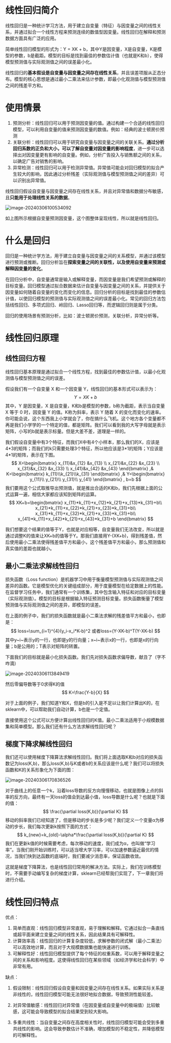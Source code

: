 # 线性回归简介

线性回归是一种统计学习方法，用于建立自变量（特征）与因变量之间的线性关系，并通过拟合一个线性方程来预测连续的数值型因变量。线性回归在解释和预测数据方面具有广泛的应用。

简单线性回归模型的形式为：Y = XK + b，其中Y是因变量，X是自变量，K是模型的参数，b是截距。模型的目标是找到最佳的参数估计值（也就是K和b），使得模型预测值与实际观测值之间的误差最小化。

线性回归的**基本假设是自变量与因变量之间存在线性关系**，并且误差项服从正态分布。模型的核心思想是通过最小二乘法来估计参数，即最小化观测值与模型预测值之间的残差平方和。

# 使用情景

1. 预测分析：线性回归可以用于预测因变量的值。通过构建一个合适的线性回归模型，可以利用自变量的值来预测因变量的数值。例如：经典的波士顿房价预测
2. 关联分析：线性回归可以用于研究自变量与因变量之间的关联关系。**通过分析回归系数的正负和大小，可以了解自变量对因变量的影响程度**，进一步可以选择出对因变量更有影响的自变量。例如，分析广告投入与销售额之间的关系，以确定广告对销售的影响。
4. 异常检测：线性回归可以用于检测异常值。异常值可能会对回归模型的拟合产生较大的影响，因此通过分析残差（实际观测值与模型预测值之间的差异）可以识别出异常值。

线性回归假设自变量与因变量之间存在线性关系，并且对异常值和数据分布敏感，且**只能用于处理线性关系的数据**。

![image-20240306100534092](https://dradon.oss-cn-hangzhou.aliyuncs.com/img/image-20240306100534092.png)

如上图所示根据自变量预测因变量，这个图整体呈现线性，所以就是线性回归。

# 什么是回归

回归是一种统计学方法，用于建立自变量与因变量之间的关系模型，并通过该模型进行预测或推断。回归分析旨在**探索变量之间的关联性，以及使用自变量来预测或解释因变量的变化**。

在回归分析中，自变量通常是输入或解释变量，而因变量是我们希望预测或解释的目标变量。回归模型通过拟合数据来估计自变量与因变量之间的关系，并提供关于因变量如何随着自变量的变化而变化的信息。回归分析的目标是找到最佳的参数估计值，以使回归模型的预测值与实际观测值之间的误差最小化。常见的回归方法包括线性回归、多项式回归、岭回归、Lasso回归等，而逻辑回归则是属于分类。

回归的使用场景有预测分析，比如：波士顿房价预测，关联分析，异常分析等。

# 线性回归原理

## 线性回归方程

线性回归基本原理是通过拟合一个线性方程，找到最佳的参数估计值，以最小化观测值与模型预测值之间的误差。

假设我们有一个自变量 X 和一个因变量 Y，线性回归的基本形式可以表示为：
$$
Y=XK+b
$$
其中，Y 是因变量，X 是自变量，K和b是模型的参数，b称为截距，表示当自变量 X 等于 0 时，因变量 Y 的值。K称为斜率，表示 Y 随着 X 的变化而变化的速率。你可能会说，这个东西我上小学就会了，你在搞什么飞机。这个地方各个变量都不再是我们小学学的一个特定的值，都是矩阵。我们可以看到我的大写字母就是表示矩阵，小写的b就是表示标量。但是大差不差，道理是一样的。

我们假设自变量中有3个特征，而我们X中有4个小样本，那么我们的X，应该是4\*3的矩阵；而我们的k只需要处理3个特征，所以他应该是3\*1的矩阵；Y应该是4\*1的矩阵，表示在下图。
$$
X=\begin{bmatrix}
  x_{11}&x_{12}  &x_{13} \\
  x_{21}&x_{22}  &x_{23} \\
  x_{31}&x_{32}  &x_{33} \\
  x_{41}&x_{42}  &x_{43}
\end{bmatrix}
,&
K=\begin{bmatrix}
  k_{11}\\k_{21}\\k_{31}
\end{bmatrix}
,&
Y=\begin{bmatrix}
  y_{11}\\
  y_{21}\\
  y_{31}\\
  y_{41}
\end{bmatrix}
,
b=b
$$
我们要用这个公式取推导出预测值，就是推出合适的K和b，我们先根据上面的公式运算一遍，相信大家都应该知到矩阵的运算。
$$
XK+b=\begin{bmatrix}
  x_{11}*k_{11}+x_{12}*k_{21}+x_{13}*k_{31}+b\\
  x_{21}*k_{11}+x_{22}*k_{21}+x_{23}*k_{31}+b\\
  x_{31}*k_{11}+x_{32}*k_{21}+x_{33}*k_{31}+b\\
  x_{41}*k_{11}+x_{42}*k_{21}+x_{43}*k_{31}+b
\end{bmatrix}
$$


我们想要这个结果的值等于Y，也就是对应相等，自变量我们无法改变，所以就是通过调整K的值来让XK+b的值等于Y。那我们直接用Y-(XK+b)，得到残差值，然后使用最小二乘法使得残差值平方和最小，这个残差值平方和最小，那么预测值和真实值的差距也就越小。

## 最小二乘法求解线性回归

损失函数（Loss function）是机器学习中用于衡量模型预测值与实际观测值之间差异的函数。它是模型优化的关键组成部分，用于度量模型在给定数据上的性能。在监督学习任务中，我们通常有一个训练集，其中包含输入特征和对应的目标变量（实际观测值）。模型的目标是根据输入特征预测目标变量。损失函数衡量了模型预测值与实际观测值之间的差异，即模型的误差。

在上面的例子中，我们的损失函数就是最小二乘法求解的残差值平方和最小，也即是：
$$
loss=\sum_{i=1}^{4}(y_i-x_i*K-b)^2
或者loss=(Y-XK-b)^T(Y-XK-b)
$$
其中y~i~表示y的一行，也即是y的行向量；x~i~表示x的一行，也即是x的行向量；b是公用的；T表示对矩阵的转置。

下面我们的目标就是最小化损失函数。我们先对损失函数求偏导数，献丑了（字不咋滴）

![image-20240306113849419](https://dradon.oss-cn-hangzhou.aliyuncs.com/img/image-20240306113849419.png)

然后零偏导数等于0求得K的值
$$
K=\frac{Y-b}{X}
$$


对于上面的例子，我们知道Y和X，但是b的引入是不足以让我们计算出K的，在sklearn中，可以帮助我们自动计算，b也是一个定值。


直接使用这个公式可以方便计算出线性回归的K值。最小二乘法适用于小规模数据集和简单模型。那么我们还有什么方法求解线性回归呢？

## 梯度下降求解线性回归

我们还可以使用梯度下降算法求解线性回归。我们将上面选取K和b对应的损失函数记为loss(K,b)，那么loss(K,b)与K或者b的关系应该是什么呢？我们可以将损失函数和K的关系形象化为下面的图：

![image-20240306170836526](https://dradon.oss-cn-hangzhou.aliyuncs.com/img/image-20240306170836526.png)

对于曲线上的任意一个k，沿着loss导数的反方向慢慢移动，也就是图像上点的斜率的反方向，最终有一天loss的值会到达最小值，loss导数是什么呢？也就是下面的值：
$$
\frac{\partial loss(K,b)}{\partial K}
$$
移动的斜率我们已经知道了，但是移动的步长是多少呢？我们定义一个变量α为移动的步长，我们每次更新k按照下面的方式：
$$
k_{new}=k_{old}-\alpha*\frac{\partial loss(K,b)}{\partial K}
$$
我们在更新k值的时候需要考虑，每次移动的速度，我们成为α，也叫做“学习率”。当我们刚开始训练时，可以适当增大学习率，可以加速参数逼近最优的情况，当我们快到达函数的底端时，我们要减少消息率，保证函数收敛。

这就是梯度下降算法，也是线性回归常用的解决方法。实际上，我们在训练模型时，不需要手动编写复杂的梯度计算，sklearn已经帮我们实现了，下一章我们将进行介绍。

# 线性回归特点

优点：
1. 简单而直观：线性回归模型非常直观，易于理解和解释。它通过拟合一条直线或超平面来建立变量之间的线性关系，因此结果具有可解释性。
2. 计算效率高：线性回归的计算复杂度较低，求解参数的闭式解（最小二乘法）可以高效地计算，而且对于大规模数据集也能快速进行训练。
3. 可解释性好：线性回归模型提供了每个特征的权重系数，可以用于解释变量之间的关系和影响程度。这使得线性回归在某些领域（如经济学和社会科学）中非常有用。

缺点：
1. 假设限制：线性回归假设自变量和因变量之间存在线性关系。如果实际关系是非线性的，线性回归模型可能无法很好地拟合数据，导致预测性能较差。

2. 对异常值敏感：线性回归对异常值（在因变量或自变量中的极端值）比较敏感，这可能会导致模型的拟合结果受到较大影响。

3. 多重共线性：当自变量之间存在高度相关性时，线性回归模型可能会受到多重共线性的影响。这会导致参数估计不准确，增加模型的不稳定性，并降低模型的可解释性。

   
